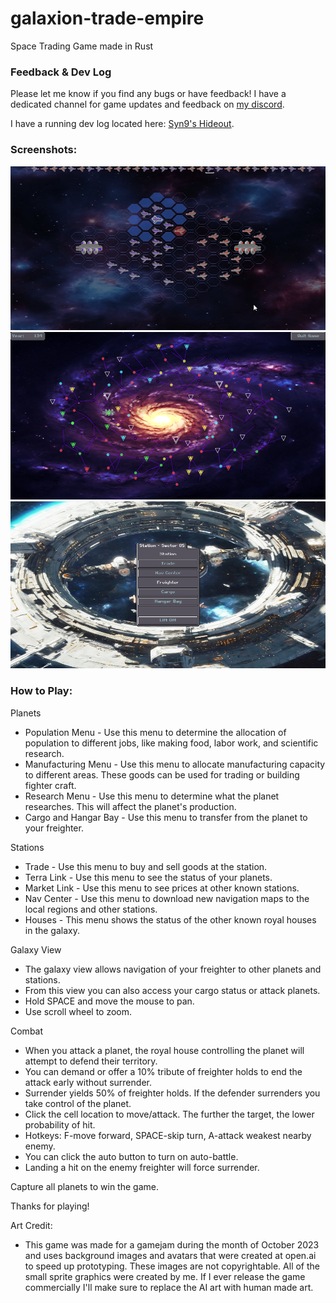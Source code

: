# galaxion-trade-empire
Space Trading Game made in Rust

### Feedback & Dev Log
Please let me know if you find any bugs or have feedback! I have a dedicated channel for game updates and feedback on [my discord](https://discord.gg/rksRVtnF).

I have a running dev log located here: [Syn9's Hideout](https://syn9.thehideoutgames.com/).

### Screenshots:
![](https://github.com/Syn-Nine/galaxion-trade-empire/blob/main/screenshots/battle-combat.gif)
![](https://github.com/Syn-Nine/galaxion-trade-empire/blob/main/screenshots/galaxy.png)
![](https://github.com/Syn-Nine/galaxion-trade-empire/blob/main/screenshots/station.png)

### How to Play:
Planets
- Population Menu - Use this menu to determine the allocation of population to different jobs, like making food, labor work, and scientific research.
- Manufacturing Menu - Use this menu to allocate manufacturing capacity to different areas. These goods can be used for trading or building fighter craft.
- Research Menu - Use this menu to determine what the planet researches. This will affect the planet's production.
- Cargo and Hangar Bay - Use this menu to transfer from the planet to your freighter.

Stations
- Trade - Use this menu to buy and sell goods at the station.
- Terra Link - Use this menu to see the status of your planets.
- Market Link - Use this menu to see prices at other known stations.
- Nav Center - Use this menu to download new navigation maps to the local regions and other stations.
- Houses - This menu shows the status of the other known royal houses in the galaxy.

Galaxy View
- The galaxy view allows navigation of your freighter to other planets and stations.
- From this view you can also access your cargo status or attack planets.
- Hold SPACE and move the mouse to pan.
- Use scroll wheel to zoom.

Combat
- When you attack a planet, the royal house controlling the planet will attempt to defend their territory.
- You can demand or offer a 10% tribute of freighter holds to end the attack early without surrender.
- Surrender yields 50% of freighter holds. If the defender surrenders you take control of the planet.
- Click the cell location to move/attack. The further the target, the lower probability of hit.
- Hotkeys: F-move forward, SPACE-skip turn, A-attack weakest nearby enemy.
- You can click the auto button to turn on auto-battle.
- Landing a hit on the enemy freighter will force surrender.

Capture all planets to win the game.

Thanks for playing!

Art Credit:
- This game was made for a gamejam during the month of October 2023 and uses background images and avatars that were created at open.ai to speed up prototyping. These images are not copyrightable. All of the small sprite graphics were created by me. If I ever release the game commercially I'll make sure to replace the AI art with human made art.
